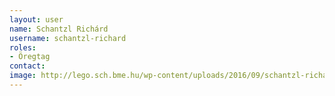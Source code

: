```yaml
---
layout: user
name: Schantzl Richárd
username: schantzl-richard
roles:
- Öregtag
contact:
image: http://lego.sch.bme.hu/wp-content/uploads/2016/09/schantzl-richard-150x150.jpg
---
```

